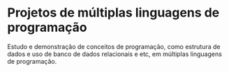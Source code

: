 # Projetos de múltiplas linguagens de programação

Estudo e demonstração de conceitos de programação, como estrutura de dados e uso de banco de dados relacionais e etc, em múltiplas linguagens de programação.
